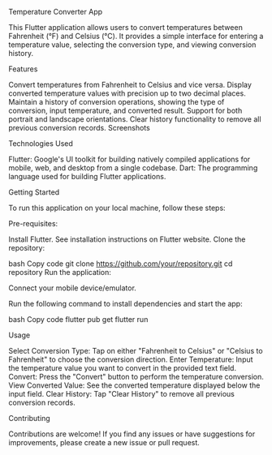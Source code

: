 Temperature Converter App

This Flutter application allows users to convert temperatures between Fahrenheit (°F) and Celsius (°C). It provides a simple interface for entering a temperature value, selecting the conversion type, and viewing conversion history.

Features

Convert temperatures from Fahrenheit to Celsius and vice versa.
Display converted temperature values with precision up to two decimal places.
Maintain a history of conversion operations, showing the type of conversion, input temperature, and converted result.
Support for both portrait and landscape orientations.
Clear history functionality to remove all previous conversion records.
Screenshots

Technologies Used

Flutter: Google's UI toolkit for building natively compiled applications for mobile, web, and desktop from a single codebase.
Dart: The programming language used for building Flutter applications.

Getting Started

To run this application on your local machine, follow these steps:

Pre-requisites:

Install Flutter. See installation instructions on Flutter website.
Clone the repository:

bash
Copy code
git clone https://github.com/your/repository.git
cd repository
Run the application:

Connect your mobile device/emulator.

Run the following command to install dependencies and start the app:

bash
Copy code
flutter pub get
flutter run

Usage

Select Conversion Type: Tap on either "Fahrenheit to Celsius" or "Celsius to Fahrenheit" to choose the conversion direction.
Enter Temperature: Input the temperature value you want to convert in the provided text field.
Convert: Press the "Convert" button to perform the temperature conversion.
View Converted Value: See the converted temperature displayed below the input field.
Clear History: Tap "Clear History" to remove all previous conversion records.

Contributing

Contributions are welcome! If you find any issues or have suggestions for improvements, please create a new issue or pull request.




